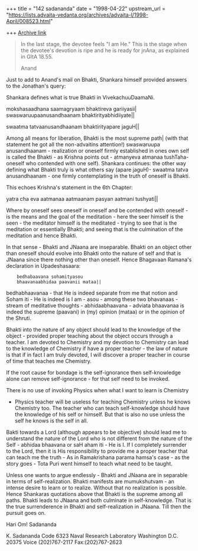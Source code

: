 +++
title = "142 sadananda"
date = "1998-04-22"
upstream_url = "https://lists.advaita-vedanta.org/archives/advaita-l/1998-April/008523.html"

+++
[Archive link](https://lists.advaita-vedanta.org/archives/advaita-l/1998-April/008523.html)

> In the last stage, the devotee feels "I am He." This is the stage
> when the devotee's devotion is ripe and he is ready for jnAna, as
> explained in GItA 18.55.
>
> Anand

Just to add to Anand's mail on Bhakti, Shankara himself provided answers to
the Jonathan's query:

Shankara defines what is true Bhakti in VivekachuuDaamaNi.

  mokshasaadhana saamagryaam bhaktireva gariiyasii|
  swaswaruupaanusandhaanam bhaktirityabhidiiyate||

  swaatma tatvaanusandhaanam bhaktirityapare jaguH||

Among all means for liberation, Bhakti is the most supreme path|
(with that statement he got all the non-advaitins attention!)
swaswaruupa anusandhaanam - realization or oneself  firmly established in
ones own self is called the Bhakti - as Krishna points out - atmanyeva
atmanaa tushTaha- oneself who contended with one self). Shankara continues:
the other way defining what Bhakti truly is what others say (apare jaguH)-
swaatma tatva anusandhaanam - one firmly contemplating in the truth of
oneself is Bhakti.

This echoes Krishna's statement in the 6th Chapter:

yatra cha eva aatmanaa aatmaanam pasyan aatmani tushyati||

Where by oneself sees oneself in oneself and be contended with oneself - is
the  means and the goal of the meditation - here the seer himself is the
seen - the meditator himself is the meditated - trying to see that is the
meditation or   essentially Bhakti;  and seeing that is the culmination of
the meditation and hence Bhakti.

In that sense - Bhakti and JNaana are inseparable.  Bhakti on an object
other than oneself should evolve into Bhakti onto the nature of self and
that is JNaana since there nothing other than oneself. Hence Bhagavaan
Ramana's declaration in Upadeshasaara:

        bedhabaavana sohamityasou
        bhaavanaabhidaa paavanii mataa||

bedhabhaavanaa - that He is indeed separate from me that notion and Soham
iti - He is indeed is I am - asou - among these two bhavanaas - stream of
meditative thoughts - abhidaabhaavana - adviata bhaavanaa is indeed the
supreme (paavani) in (my) opinion (mataa) or in the opinion of the Shruti.


Bhakti into the nature of any object should lead to the knowledge of the
object - provided proper teaching about the object occurs through a
teacher.  I am devoted to Chemistry and my devotion to Chemistry can lead
to the knowledge of Chemistry if have a proper teacher - the law of nature
is that if in fact I am truly devoted, I will discover a proper teacher in
course of time that teaches me Chemistry.

If the root cause for bondage is the self-ignorance then self-knowledge
alone can remove self-ignorance - for that self need to be invoked.

There is no use of invoking Physics when what I want to learn is Chemistry
- Physics teacher will be useless for teaching Chemistry unless he knows
Chemistry too.  The teacher who can teach self-knowledge should have the
knowledge of his self or himself.  But that is also no use unless the self
he knows is the self in all.

Bakti towards a Lord (although appears to be objective) should lead me to
understand the nature of the Lord who is not different from the nature of
the Self - abhidaa bhaavana or saH aham iti - He is I.  If I completely
surrender to the Lord, then it is His responsibility to provide me a proper
teacher that can teach me the truth - As in Ramakrishana parama hamsa's
case  - as the story goes - Tota Puri went himself to teach what need to be
taught.

Unless one wants to argue endlessly - Bhakti and JNaana are in separable in
terms of self-realization.  Bhakti manifests are mumukshutvam - an intense
desire to learn or to realize.  Without that no realization is possible.
Hence Shankaras quotations above that Bhakti is the supreme among all
paths. Bhakti leads to JNaana and both culminate in self-knowledge. That is
the true surrenderence in Bhakti and self-realization in JNaana.  Till then
the pursuit goes on.

Hari Om!
Sadananda










K. Sadananda
Code 6323
Naval Research Laboratory
Washington D.C. 20375
Voice (202)767-2117
Fax:(202)767-2623

